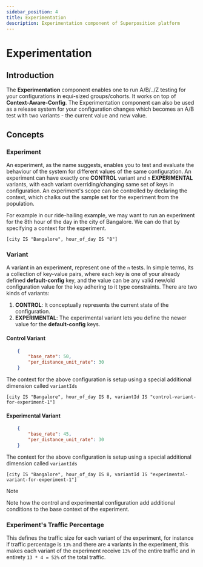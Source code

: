 ```yaml
---
sidebar_position: 4
title: Experimentation
description: Experimentation component of Superposition platform
---
```



# Experimentation

## Introduction

The **Experimentation** component enables one to run A/B/../Z testing for your
configurations in equi-sized groups/cohorts. It works on top of
**Context-Aware-Config**.  The Experimentation component can also be used as a
release system for your configuration changes which becomes an A/B test with
two variants - the current value and new value.

## Concepts

### Experiment
An experiment, as the name suggests, enables you to test and evaluate the
behaviour of the system for different values of the same configuration. An
experiment can have exactly one **CONTROL** variant and `n` **EXPERIMENTAL**
variants, with each variant overriding/changing same set of keys in
configuration. An experiment's scope can be controlled by declaring the
context, which chalks out the sample set for the experiment from the
population.

For example in our ride-hailing example, we may want to run an experiment for
the 8th hour of the day in the city of Bangalore.  We can do that by specifying
a context for the experiment.
```
[city IS "Bangalore", hour_of_day IS "8"]
```

### Variant
A variant in an experiment, represent one of the `n` tests. In simple terms,
its a collection of key-value pairs, where each key is one of your already
defined **default-config** key, and the value can be any valid new/old
configuration value for the key adhering to it type constraints. There are two kinds of variants:

1. **CONTROL**: It conceptually represents the current state of the configuration. 
2. **EXPERIMENTAL**: The experimental variant lets you define the newer value for the **default-config** keys.

#### Control Variant
```json
    {
        "base_rate": 50,
        "per_distance_unit_rate": 30
    }
```

The context for the above configuration is setup using a special additional dimension called `variantIds`
```
[city IS "Bangalore", hour_of_day IS 8, variantId IS "control-variant-for-experiment-1"]
```

#### Experimental Variant
```json
    {
        "base_rate": 45,
        "per_distance_unit_rate": 30
    }
```
The context for the above configuration is setup using a special additional dimension called `variantIds`
```
[city IS "Bangalore", hour_of_day IS 8, variantId IS "experimental-variant-for-experiment-1"]
```

> [!NOTE]
> Note how the control and experimental configuration add additional conditions to the base context of the experiment.


### Experiment's Traffic Percentage
This defines the traffic size for each variant of the experiment, for instance
if traffic percentage is `13%` and there are `4` variants in the experiment,
    this makes each variant of the experiment receive `13%` of the entire
    traffic and in entirety `13 * 4 = 52%` of the total traffic. 

